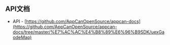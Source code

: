 
API文档
-------------------------------------------------------------
  * API - [https://github.com/AppCanOpenSource/appcan-docs](https://github.com/AppCanOpenSource/appcan-docs/tree/master/%E7%AC%AC%E4%B8%89%E6%96%B9SDK/uexGaodeMap)
